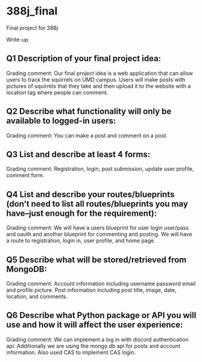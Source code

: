 # 388j_final
Final project for 388j

Write-up

## Q1 Description of your final project idea:

Grading comment:
Our final project idea is a web application that can allow users to track the squirrels on UMD campus.
Users will make posts with pictures of squirrels that they take and then upload it to the website with a location tag where people can comment.
## Q2 Describe what functionality will only be available to logged-in users:

Grading comment:
You can make a post and comment on a post.
## Q3 List and describe at least 4 forms:

Grading comment:
Registration, login, post submission, update user profile, comment form.
## Q4 List and describe your routes/blueprints (don’t need to list all routes/blueprints you may have–just enough for the requirement):

Grading comment:
We will have a users blueprint for user login user/pass and oauth and another blueprint for commenting and posting.
We will have a route to registration, login in, user profile, and home page.

## Q5 Describe what will be stored/retrieved from MongoDB:

Grading comment:
Account information including username password email and profile picture.
Post information including post title, image, date, location, and comments.
## Q6 Describe what Python package or API you will use and how it will affect the user experience:

Grading comment:
We can implement a log in with discord authentication api. Additionally we are using the mongo db api for posts and account information. Also used CAS to implement CAS login.
